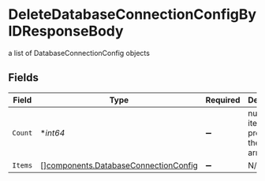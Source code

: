 # DeleteDatabaseConnectionConfigByIDResponseBody

a list of DatabaseConnectionConfig objects


## Fields

| Field                                                                                        | Type                                                                                         | Required                                                                                     | Description                                                                                  |
| -------------------------------------------------------------------------------------------- | -------------------------------------------------------------------------------------------- | -------------------------------------------------------------------------------------------- | -------------------------------------------------------------------------------------------- |
| `Count`                                                                                      | **int64*                                                                                     | :heavy_minus_sign:                                                                           | number of items present in the items array                                                   |
| `Items`                                                                                      | [][components.DatabaseConnectionConfig](../../models/components/databaseconnectionconfig.md) | :heavy_minus_sign:                                                                           | N/A                                                                                          |